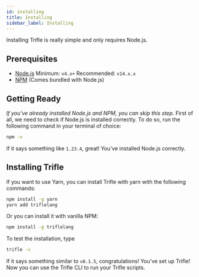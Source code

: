 ```yaml
---
id: installing
title: Installing
sidebar_label: Installing
---
```


Installing Trifle is really simple and only requires Node.js.

## Prerequisites
- [Node.js](https://nodejs.org/en/) Minimum: `v4.x+` Recommended: `v14.x.x`
- [NPM](https://www.npmjs.com/) (Comes bundled with Node.js)

## Getting Ready
*If you've already installed Node.js and NPM, you can skip this step.*
First of all, we need to check if Node.js is installed correctly.  To do so, run the following command in your terminal of choice:
```sh
npm -v
```
If it says something like `1.23.4`, great!  You've installed Node.js correctly.

## Installing Trifle
If you want to use Yarn, you can install Trifle with yarn with the following commands:
```sh
npm install -g yarn
yarn add triflelang
```
Or you can install it with vanilla NPM:
```sh
npm install -g triflelang
```
To test the installation, type 
```sh
trifle -v
```
If it says something similar to `v0.1.5`, congratulations!  You've set up Trifle!  Now you can use the Trifle CLI to run your Trifle scripts.